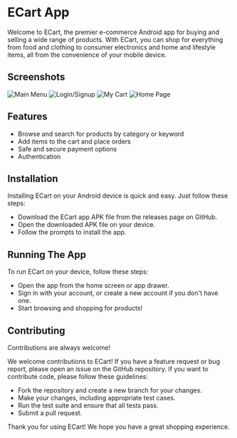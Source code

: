 
# ECart App

Welcome to ECart, the premier e-commerce Android app for buying and selling a wide range of products. With ECart, you can shop for everything from food and clothing to consumer electronics and home and lifestyle items, all from the convenience of your mobile device.

## Screenshots

![Main Menu](https://d33wubrfki0l68.cloudfront.net/3b45b0160e49801c8ee60c900b2d2fda529b5792/2db08/images/e_cartapp_22.jpg)
![Login/Signup](https://d33wubrfki0l68.cloudfront.net/4f4fe7c7dc50402f616bfaeb7298608f98da47ae/c6504/images/ecartmockup_3.jpg)
![My Cart](https://d33wubrfki0l68.cloudfront.net/27af946116ee3a85bb093da8099194f2d2291989/d3568/images/ecartmockup_1.jpg)
![Home Page](https://d33wubrfki0l68.cloudfront.net/89a1fb51f310f943f554660bdb97a57640ad360e/12510/images/ecartmockup_4.jpg)


## Features

- Browse and search for products by category or keyword
- Add items to the cart and place orders
- Safe and secure payment options
- Authentication




## Installation

Installing ECart on your Android device is quick and easy. Just follow these steps:

- Download the ECart app APK file from the releases page on GitHub.
- Open the downloaded APK file on your device.
- Follow the prompts to install the app.
    
## Running The App

To run ECart on your device, follow these steps:

- Open the app from the home screen or app drawer.
- Sign in with your account, or create a new account if you don't have one.
- Start browsing and shopping for products!
## Contributing

Contributions are always welcome!

We welcome contributions to ECart! If you have a feature request or bug report, please open an issue on the GitHub repository. If you want to contribute code, please follow these guidelines:

- Fork the repository and create a new branch for your changes.
- Make your changes, including appropriate test cases.
- Run the test suite and ensure that all tests pass.
- Submit a pull request.

Thank you for using ECart! We hope you have a great shopping experience.


